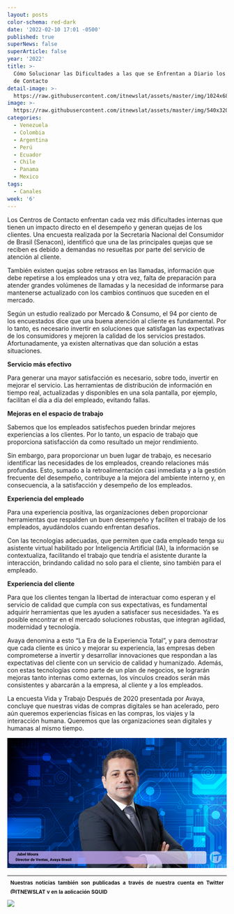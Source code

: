 ```yaml
---
layout: posts
color-schema: red-dark
date: '2022-02-10 17:01 -0500'
published: true
superNews: false
superArticle: false
year: '2022'
title: >-
  Cómo Solucionar las Dificultades a las que se Enfrentan a Diario los Centros
  de Contacto
detail-image: >-
  https://raw.githubusercontent.com/itnewslat/assets/master/img/1024x680/Jabel-Moura-g.jpg
image: >-
  https://raw.githubusercontent.com/itnewslat/assets/master/img/540x320/Jabel-Moura-p.jpg
categories:
  - Venezuela
  - Colombia
  - Argentina
  - Perú
  - Ecuador
  - Chile
  - Panama
  - Mexico
tags:
  - Canales
week: '6'
---
```

Los Centros de Contacto enfrentan cada vez más dificultades internas que tienen un impacto directo en el desempeño y generan quejas de los clientes. Una encuesta realizada por la Secretaría Nacional del Consumidor de Brasil (Senacon), identificó que una de las principales quejas que se reciben es debido a demandas no resueltas por parte del servicio de atención al cliente.
 
También existen quejas sobre retrasos en las llamadas, información que debe repetirse a los empleados una y otra vez, falta de preparación para atender grandes volúmenes de llamadas y la necesidad de informarse para mantenerse actualizado con los cambios continuos que suceden en el mercado.
 
Según un estudio realizado por Mercado & Consumo, el 94 por ciento de los encuestados dice que una buena atención al cliente es fundamental. Por lo tanto, es necesario invertir en soluciones que satisfagan las expectativas de los consumidores y mejoren la calidad de los servicios prestados. Afortunadamente, ya existen alternativas que dan solución a estas situaciones.
 
**Servicio más efectivo**
 
Para generar una mayor satisfacción es necesario, sobre todo, invertir en mejorar el servicio. Las herramientas de distribución de información en tiempo real, actualizadas y disponibles en una sola pantalla, por ejemplo, facilitan el día a día del empleado, evitando fallas.
 
**Mejoras en el espacio de trabajo**
 
Sabemos que los empleados satisfechos pueden brindar mejores experiencias a los clientes. Por lo tanto, un espacio de trabajo que proporciona satisfacción da como resultado un mejor rendimiento.
 
Sin embargo, para proporcionar un buen lugar de trabajo, es necesario identificar las necesidades de los empleados, creando relaciones más profundas. Esto, sumado a la retroalimentación casi inmediata y a la gestión frecuente del desempeño, contribuye a la mejora del ambiente interno y, en consecuencia, a la satisfacción y desempeño de los empleados.
 
**Experiencia del empleado**
 
Para una experiencia positiva, las organizaciones deben proporcionar herramientas que respalden un buen desempeño y faciliten el trabajo de los empleados, ayudándolos cuando enfrentan desafíos.
 
Con las tecnologías adecuadas, que permiten que cada empleado tenga su asistente virtual habilitado por Inteligencia Artificial (IA), la información se contextualiza, facilitando el trabajo que tendría el asistente durante la interacción, brindando calidad no solo para el cliente, sino también para el empleado.
 
 
**Experiencia del cliente**
 
Para que los clientes tengan la libertad de interactuar como esperan y el servicio de calidad que cumpla con sus expectativas, es fundamental adquirir herramientas que les ayuden a satisfacer sus necesidades. Ya es posible encontrar en el mercado soluciones robustas, que integran agilidad, modernidad y tecnología.
 
Avaya denomina a esto “La Era de la Experiencia Total”, y para demostrar que cada cliente es único y mejorar su experiencia, las empresas deben comprometerse a invertir y desarrollar innovaciones que respondan a las expectativas del cliente con un servicio de calidad y humanizado. Además, con estas tecnologías como parte de un plan de negocios, se lograrán mejoras tanto internas como externas, los vínculos creados serán más consistentes y abarcarán a la empresa, al cliente y a los empleados.
 
La encuesta Vida y Trabajo Después de 2020 presentada por Avaya, concluye que nuestras vidas de compras digitales se han acelerado, pero aún queremos experiencias físicas en las compras, los viajes y la interacción humana. Queremos que las organizaciones sean digitales y humanas al mismo tiempo.

![](https://raw.githubusercontent.com/itnewslat/assets/master/img/540x320/Jabel-Moura-p.jpg)

<table style="height: 42px;" width="569">
<tbody>
<tr>
<td style="text-align: justify;"><sub><strong>Nuestras noticias también son publicadas a través de nuestra cuenta en Twitter <a href="https://twitter.com/itnewslat?lang=es">@ITNEWSLAT</a> y en la aplicación <a href="https://squidapp.co/en/">SQUID</a></strong></sub></td>
</tr>
</tbody>
</table>

<img src="https://tracker.metricool.com/c3po.jpg?hash=56f88a41e39ab42c063cc51676587a04"/>